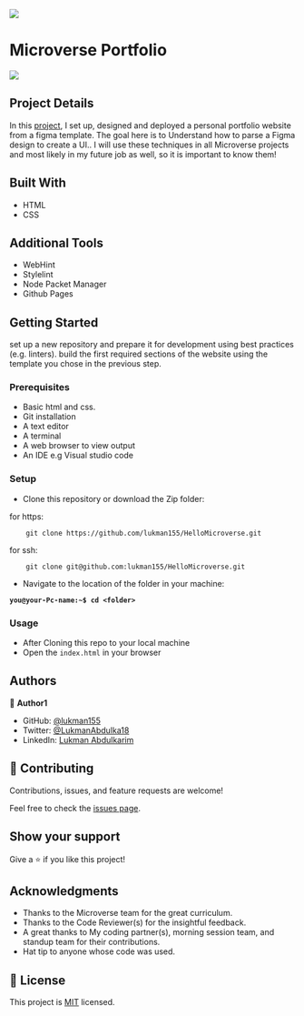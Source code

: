 ![](https://img.shields.io/badge/Microverse-blueviolet)

# Microverse Portfolio

![](./hello.png)

## Project Details

In this [project](https://lukman155.github.io/microverse_portfolio/), I set up, designed and deployed a personal portfolio website from a figma template. 
The goal here is to Understand how to parse a Figma design to create a UI..
I will use these techniques in all Microverse projects and most likely in my future job as well, so it is important to know them!

## Built With

- HTML
- CSS

## Additional Tools

- WebHint
- Stylelint
- Node Packet Manager
- Github Pages


## Getting Started

set up a new repository and prepare it for development using best practices (e.g. linters).
build the first required sections of the website using the template you chose in the previous step.

### Prerequisites

- Basic html and css.
- Git installation
- A text editor 
- A terminal
- A web browser to view output
- An IDE e.g Visual studio code

### Setup

- Clone this repository or download the Zip folder:


for https:
```
    git clone https://github.com/lukman155/HelloMicroverse.git
```
for ssh:
```
    git clone git@github.com:lukman155/HelloMicroverse.git

```

- Navigate to the location of the folder in your machine:

**``you@your-Pc-name:~$ cd <folder>``**

### Usage

- After Cloning this repo to your local machine
- Open the `index.html` in your browser

## Authors

👤 **Author1**

- GitHub: [@lukman155](https://github.com/lukman155)
- Twitter: [@LukmanAbdulka18](https://twitter.com/LukmanAbdulka18)
- LinkedIn: [Lukman Abdulkarim](https://linkedin.com/in/lukmanbaba)

## 🤝 Contributing

Contributions, issues, and feature requests are welcome!

Feel free to check the [issues page](https://github.com/lukman155/HelloMicroverse/issues).

## Show your support

Give a ⭐️ if you like this project!

## Acknowledgments

- Thanks to the Microverse team for the great curriculum.
- Thanks to the Code Reviewer(s) for the insightful feedback.
- A great thanks to My coding partner(s), morning session team, and standup team for their contributions.
- Hat tip to anyone whose code was used.

## 📝 License

This project is [MIT](./MIT.md) licensed.